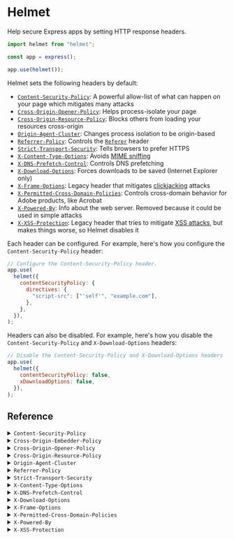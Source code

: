 # Helmet

Help secure Express apps by setting HTTP response headers.

```javascript
import helmet from "helmet";

const app = express();

app.use(helmet());
```

Helmet sets the following headers by default:

- [`Content-Security-Policy`](#content-security-policy): A powerful allow-list of what can happen on your page which mitigates many attacks
- [`Cross-Origin-Opener-Policy`](#cross-origin-opener-policy): Helps process-isolate your page
- [`Cross-Origin-Resource-Policy`](#cross-origin-resource-policy): Blocks others from loading your resources cross-origin
- [`Origin-Agent-Cluster`](#origin-agent-cluster): Changes process isolation to be origin-based
- [`Referrer-Policy`](#referrer-policy): Controls the [`Referer`][Referer] header
- [`Strict-Transport-Security`](#strict-transport-security): Tells browsers to prefer HTTPS
- [`X-Content-Type-Options`](#x-content-type-options): Avoids [MIME sniffing]
- [`X-DNS-Prefetch-Control`](#x-dns-prefetch-control): Controls DNS prefetching
- [`X-Download-Options`](#x-download-options): Forces downloads to be saved (Internet Explorer only)
- [`X-Frame-Options`](#x-frame-options): Legacy header that mitigates [clickjacking] attacks
- [`X-Permitted-Cross-Domain-Policies`](#x-permitted-cross-domain-policies): Controls cross-domain behavior for Adobe products, like Acrobat
- [`X-Powered-By`](#x-powered-by): Info about the web server. Removed because it could be used in simple attacks
- [`X-XSS-Protection`](#x-xss-protection): Legacy header that tries to mitigate [XSS attacks][XSS], but makes things worse, so Helmet disables it

Each header can be configured. For example, here's how you configure the `Content-Security-Policy` header:

```js
// Configure the Content-Security-Policy header.
app.use(
  helmet({
    contentSecurityPolicy: {
      directives: {
        "script-src": ["'self'", "example.com"],
      },
    },
  }),
);
```

Headers can also be disabled. For example, here's how you disable the `Content-Security-Policy` and `X-Download-Options` headers:

```js
// Disable the Content-Security-Policy and X-Download-Options headers
app.use(
  helmet({
    contentSecurityPolicy: false,
    xDownloadOptions: false,
  }),
);
```

## Reference

<details id="content-security-policy">
<summary><code>Content-Security-Policy</code></summary>

Default:

```http
Content-Security-Policy: default-src 'self';base-uri 'self';font-src 'self' https: data:;form-action 'self';frame-ancestors 'self';img-src 'self' data:;object-src 'none';script-src 'self';script-src-attr 'none';style-src 'self' https: 'unsafe-inline';upgrade-insecure-requests
```

The `Content-Security-Policy` header mitigates a large number of attacks, such as [cross-site scripting][XSS]. See [MDN's introductory article on Content Security Policy](https://developer.mozilla.org/en-US/docs/Web/HTTP/CSP).

This header is powerful but likely requires some configuration for your specific app.

To configure this header, pass an object with a nested `directives` object. Each key is a directive name in camel case (such as `defaultSrc`) or kebab case (such as `default-src`). Each value is an array (or other iterable) of strings or functions for that directive. If a function appears in the array, it will be called with the request and response objects.

```javascript
// Sets all of the defaults, but overrides `script-src`
// and disables the default `style-src`.
app.use(
  helmet({
    contentSecurityPolicy: {
      directives: {
        "script-src": ["'self'", "example.com"],
        "style-src": null,
      },
    },
  }),
);
```

```js
// Sets the `script-src` directive to
// "'self' 'nonce-e33cc...'"
// (or similar)
app.use((req, res, next) => {
  res.locals.cspNonce = crypto.randomBytes(32).toString("hex");
  next();
});
app.use(
  helmet({
    contentSecurityPolicy: {
      directives: {
        scriptSrc: ["'self'", (req, res) => `'nonce-${res.locals.cspNonce}'`],
      },
    },
  }),
);
```

These directives are merged into a default policy, which you can disable by setting `useDefaults` to `false`.

```javascript
// Sets "Content-Security-Policy: default-src 'self';
// script-src 'self' example.com;object-src 'none';
// upgrade-insecure-requests"
app.use(
  helmet({
    contentSecurityPolicy: {
      useDefaults: false,
      directives: {
        defaultSrc: ["'self'"],
        scriptSrc: ["'self'", "example.com"],
        objectSrc: ["'none'"],
        upgradeInsecureRequests: [],
      },
    },
  }),
);
```

You can get the default directives object with `helmet.contentSecurityPolicy.getDefaultDirectives()`. Here is the default policy (formatted for readability):

```
default-src 'self';
base-uri 'self';
font-src 'self' https: data:;
form-action 'self';
frame-ancestors 'self';
img-src 'self' data:;
object-src 'none';
script-src 'self';
script-src-attr 'none';
style-src 'self' https: 'unsafe-inline';
upgrade-insecure-requests
```

The `default-src` directive can be explicitly disabled by setting its value to `helmet.contentSecurityPolicy.dangerouslyDisableDefaultSrc`, but this is not recommended.

You can set the [`Content-Security-Policy-Report-Only`](https://developer.mozilla.org/en-US/docs/Web/HTTP/Headers/Content-Security-Policy-Report-Only) instead:

```javascript
// Sets the Content-Security-Policy-Report-Only header
app.use(
  helmet({
    contentSecurityPolicy: {
      directives: {
        /* ... */
      },
      reportOnly: true,
    },
  }),
);
```

Helmet performs very little validation on your CSP. You should rely on CSP checkers like [CSP Evaluator](https://csp-evaluator.withgoogle.com/) instead.

To disable the `Content-Security-Policy` header:

```js
app.use(
  helmet({
    contentSecurityPolicy: false,
  }),
);
```

You can use this as standalone middleware with `app.use(helmet.contentSecurityPolicy())`.

</details>

<details id="cross-origin-embedder-policy">
<summary><code>Cross-Origin-Embedder-Policy</code></summary>

This header is not set by default.

The `Cross-Origin-Embedder-Policy` header helps control what resources can be loaded cross-origin. See [MDN's article on this header](https://developer.cdn.mozilla.net/en-US/docs/Web/HTTP/Headers/Cross-Origin-Embedder-Policy) for more.

```js
// Helmet does not set Cross-Origin-Embedder-Policy
// by default.
app.use(helmet());

// Sets "Cross-Origin-Embedder-Policy: require-corp"
app.use(helmet({ crossOriginEmbedderPolicy: true }));

// Sets "Cross-Origin-Embedder-Policy: credentialless"
app.use(helmet({ crossOriginEmbedderPolicy: { policy: "credentialless" } }));
```

You can use this as standalone middleware with `app.use(helmet.crossOriginEmbedderPolicy())`.

</details>

<details id="cross-origin-opener-policy">
<summary><code>Cross-Origin-Opener-Policy</code></summary>

Default:

```http
Cross-Origin-Opener-Policy: same-origin
```

The `Cross-Origin-Opener-Policy` header helps process-isolate your page. For more, see [MDN's article on this header](https://developer.mozilla.org/en-US/docs/Web/HTTP/Headers/Cross-Origin-Opener-Policy).

```js
// Sets "Cross-Origin-Opener-Policy: same-origin"
app.use(helmet());

// Sets "Cross-Origin-Opener-Policy: same-origin-allow-popups"
app.use(
  helmet({
    crossOriginOpenerPolicy: { policy: "same-origin-allow-popups" },
  }),
);
```

To disable the `Cross-Origin-Opener-Policy` header:

```js
app.use(
  helmet({
    crossOriginOpenerPolicy: false,
  }),
);
```

You can use this as standalone middleware with `app.use(helmet.crossOriginOpenerPolicy())`.

</details>

<details id="cross-origin-resource-policy">
<summary><code>Cross-Origin-Resource-Policy</code></summary>

Default:

```http
Cross-Origin-Resource-Policy: same-origin
```

The `Cross-Origin-Resource-Policy` header blocks others from loading your resources cross-origin in some cases. For more, see ["Consider deploying Cross-Origin Resource Policy"](https://resourcepolicy.fyi/) and [MDN's article on this header](https://developer.mozilla.org/en-US/docs/Web/HTTP/Headers/Cross-Origin-Resource-Policy).

```js
// Sets "Cross-Origin-Resource-Policy: same-origin"
app.use(helmet());

// Sets "Cross-Origin-Resource-Policy: same-site"
app.use(helmet({ crossOriginResourcePolicy: { policy: "same-site" } }));
```

To disable the `Cross-Origin-Resource-Policy` header:

```js
app.use(
  helmet({
    crossOriginResourcePolicy: false,
  }),
);
```

You can use this as standalone middleware with `app.use(helmet.crossOriginResourcePolicy())`.

</details>

<details id="origin-agent-cluster">
<summary><code>Origin-Agent-Cluster</code></summary>

Default:

```http
Origin-Agent-Cluster: ?1
```

The `Origin-Agent-Cluster` header provides a mechanism to allow web applications to isolate their origins from other processes. Read more about it [in the spec](https://whatpr.org/html/6214/origin.html#origin-keyed-agent-clusters).

This header takes no options and is set by default.

```js
// Sets "Origin-Agent-Cluster: ?1"
app.use(helmet());
```

To disable the `Origin-Agent-Cluster` header:

```js
app.use(
  helmet({
    originAgentCluster: false,
  }),
);
```

You can use this as standalone middleware with `app.use(helmet.originAgentCluster())`.

</details>

<details id="referrer-policy">
<summary><code>Referrer-Policy</code></summary>

Default:

```http
Referrer-Policy: no-referrer
```

The `Referrer-Policy` header which controls what information is set in [the `Referer` request header][Referer]. See ["Referer header: privacy and security concerns"](https://developer.mozilla.org/en-US/docs/Web/Security/Referer_header:_privacy_and_security_concerns) and [the header's documentation](https://developer.mozilla.org/en-US/docs/Web/HTTP/Headers/Referrer-Policy) on MDN for more.

```js
// Sets "Referrer-Policy: no-referrer"
app.use(helmet());
```

`policy` is a string or array of strings representing the policy. If passed as an array, it will be joined with commas, which is useful when setting [a fallback policy](https://developer.mozilla.org/en-US/docs/Web/HTTP/Headers/Referrer-Policy#Specifying_a_fallback_policy). It defaults to `no-referrer`.

```js
// Sets "Referrer-Policy: no-referrer"
app.use(
  helmet({
    referrerPolicy: {
      policy: "no-referrer",
    },
  }),
);

// Sets "Referrer-Policy: origin,unsafe-url"
app.use(
  helmet({
    referrerPolicy: {
      policy: ["origin", "unsafe-url"],
    },
  }),
);
```

To disable the `Referrer-Policy` header:

```js
app.use(
  helmet({
    referrerPolicy: false,
  }),
);
```

You can use this as standalone middleware with `app.use(helmet.referrerPolicy())`.

</details>

<details id="strict-transport-security">
<summary><code>Strict-Transport-Security</code></summary>

Default:

```http
Strict-Transport-Security: max-age=31536000; includeSubDomains
```

The `Strict-Transport-Security` header tells browsers to prefer HTTPS instead of insecure HTTP. See [the documentation on MDN](https://developer.mozilla.org/en-US/docs/Web/HTTP/Headers/Strict-Transport-Security) for more.

```js
// Sets "Strict-Transport-Security: max-age=31536000; includeSubDomains"
app.use(helmet());
```

`maxAge` is the number of seconds browsers should remember to prefer HTTPS. If passed a non-integer, the value is rounded down. It defaults to 365 days.

`includeSubDomains` is a boolean which dictates whether to include the `includeSubDomains` directive, which makes this policy extend to subdomains. It defaults to `true`.

`preload` is a boolean. If true, it adds the `preload` directive, expressing intent to add your HSTS policy to browsers. See [the "Preloading Strict Transport Security" section on MDN](https://developer.mozilla.org/en-US/docs/Web/HTTP/Headers/Strict-Transport-Security#Preloading_Strict_Transport_Security) for more. It defaults to `false`.

```js
// Sets "Strict-Transport-Security: max-age=123456; includeSubDomains"
app.use(
  helmet({
    strictTransportSecurity: {
      maxAge: 123456,
    },
  }),
);

// Sets "Strict-Transport-Security: max-age=123456"
app.use(
  helmet({
    strictTransportSecurity: {
      maxAge: 123456,
      includeSubDomains: false,
    },
  }),
);

// Sets "Strict-Transport-Security: max-age=123456; includeSubDomains; preload"
app.use(
  helmet({
    strictTransportSecurity: {
      maxAge: 63072000,
      preload: true,
    },
  }),
);
```

To disable the `Strict-Transport-Security` header:

```js
app.use(
  helmet({
    strictTransportSecurity: false,
  }),
);
```

You may wish to disable this header for local development, as it can make your browser force redirects from `http://15.236.206.129` to `https://15.236.206.129`, which may not be desirable if you develop multiple apps using `15.236.206.129`. See [this issue](https://github.com/helmetjs/helmet/issues/451) for more discussion.

You can use this as standalone middleware with `app.use(helmet.strictTransportSecurity())`.

</details>

<details id="x-content-type-options">
<summary><code>X-Content-Type-Options</code></summary>

Default:

```http
X-Content-Type-Options: nosniff
```

The `X-Content-Type-Options` mitigates [MIME type sniffing](https://developer.mozilla.org/en-US/docs/Web/HTTP/Basics_of_HTTP/MIME_types#MIME_sniffing) which can cause security issues. See [documentation for this header on MDN](https://developer.mozilla.org/en-US/docs/Web/HTTP/Headers/X-Content-Type-Options) for more.

This header takes no options and is set by default.

```js
// Sets "X-Content-Type-Options: nosniff"
app.use(helmet());
```

To disable the `X-Content-Type-Options` header:

```js
app.use(
  helmet({
    xContentTypeOptions: false,
  }),
);
```

You can use this as standalone middleware with `app.use(helmet.xContentTypeOptions())`.

</details>

<details id="x-dns-prefetch-control">
<summary><code>X-DNS-Prefetch-Control</code></summary>

Default:

```http
X-DNS-Prefetch-Control: off
```

The `X-DNS-Prefetch-Control` header helps control DNS prefetching, which can improve user privacy at the expense of performance. See [documentation on MDN](https://developer.mozilla.org/en-US/docs/Web/HTTP/Headers/X-DNS-Prefetch-Control) for more.

```js
// Sets "X-DNS-Prefetch-Control: off"
app.use(helmet());
```

`allow` is a boolean dictating whether to enable DNS prefetching. It defaults to `false`.

Examples:

```js
// Sets "X-DNS-Prefetch-Control: off"
app.use(
  helmet({
    xDnsPrefetchControl: { allow: false },
  }),
);

// Sets "X-DNS-Prefetch-Control: on"
app.use(
  helmet({
    xDnsPrefetchControl: { allow: true },
  }),
);
```

To disable the `X-DNS-Prefetch-Control` header and use the browser's default value:

```js
app.use(
  helmet({
    xDnsPrefetchControl: false,
  }),
);
```

You can use this as standalone middleware with `app.use(helmet.xDnsPrefetchControl())`.

</details>

<details id="x-download-options">
<summary><code>X-Download-Options</code></summary>

Default:

```http
X-Download-Options: noopen
```

The `X-Download-Options` header is specific to Internet Explorer 8. It forces potentially-unsafe downloads to be saved, mitigating execution of HTML in your site's context. For more, see [this old post on MSDN](https://docs.microsoft.com/en-us/archive/blogs/ie/ie8-security-part-v-comprehensive-protection).

This header takes no options and is set by default.

```js
// Sets "X-Download-Options: noopen"
app.use(helmet());
```

To disable the `X-Download-Options` header:

```js
app.use(
  helmet({
    xDownloadOptions: false,
  }),
);
```

You can use this as standalone middleware with `app.use(helmet.xDownloadOptions())`.

</details>

<details id="x-frame-options">
<summary><code>X-Frame-Options</code></summary>

Default:

```http
X-Frame-Options: SAMEORIGIN
```

The legacy `X-Frame-Options` header to help you mitigate [clickjacking attacks](https://en.wikipedia.org/wiki/Clickjacking). This header is superseded by [the `frame-ancestors` Content Security Policy directive](https://developer.mozilla.org/en-US/docs/Web/HTTP/Headers/Content-Security-Policy/frame-ancestors) but is still useful on old browsers or if no CSP is used. For more, see [the documentation on MDN](https://developer.mozilla.org/en-US/docs/Web/HTTP/Headers/X-Frame-Options).

```js
// Sets "X-Frame-Options: SAMEORIGIN"
app.use(helmet());
```

`action` is a string that specifies which directive to use—either `DENY` or `SAMEORIGIN`. (A legacy directive, `ALLOW-FROM`, is not supported by Helmet. [Read more here.](https://github.com/helmetjs/helmet/wiki/How-to-use-X%E2%80%93Frame%E2%80%93Options's-%60ALLOW%E2%80%93FROM%60-directive)) It defaults to `SAMEORIGIN`.

Examples:

```js
// Sets "X-Frame-Options: DENY"
app.use(
  helmet({
    xFrameOptions: { action: "deny" },
  }),
);

// Sets "X-Frame-Options: SAMEORIGIN"
app.use(
  helmet({
    xFrameOptions: { action: "sameorigin" },
  }),
);
```

To disable the `X-Frame-Options` header:

```js
app.use(
  helmet({
    xFrameOptions: false,
  }),
);
```

You can use this as standalone middleware with `app.use(helmet.xFrameOptions())`.

</details>

<details id="x-permitted-cross-domain-policies">
<summary><code>X-Permitted-Cross-Domain-Policies</code></summary>

Default:

```http
X-Permitted-Cross-Domain-Policies: none
```

The `X-Permitted-Cross-Domain-Policies` header tells some clients (mostly Adobe products) your domain's policy for loading cross-domain content. See [the description on OWASP](https://owasp.org/www-project-secure-headers/) for more.

```js
// Sets "X-Permitted-Cross-Domain-Policies: none"
app.use(helmet());
```

`permittedPolicies` is a string that must be `"none"`, `"master-only"`, `"by-content-type"`, or `"all"`. It defaults to `"none"`.

Examples:

```js
// Sets "X-Permitted-Cross-Domain-Policies: none"
app.use(
  helmet({
    xPermittedCrossDomainPolicies: {
      permittedPolicies: "none",
    },
  }),
);

// Sets "X-Permitted-Cross-Domain-Policies: by-content-type"
app.use(
  helmet({
    xPermittedCrossDomainPolicies: {
      permittedPolicies: "by-content-type",
    },
  }),
);
```

To disable the `X-Permitted-Cross-Domain-Policies` header:

```js
app.use(
  helmet({
    xPermittedCrossDomainPolicies: false,
  }),
);
```

You can use this as standalone middleware with `app.use(helmet.xPermittedCrossDomainPolicies())`.

</details>

<details id="x-powered-by">
<summary><code>X-Powered-By</code></summary>

Default: the `X-Powered-By` header, if present, is removed.

Helmet removes the `X-Powered-By` header, which is set by default in Express and some other frameworks. Removing the header offers very limited security benefits (see [this discussion](https://github.com/expressjs/express/pull/2813#issuecomment-159270428)) and is mostly removed to save bandwidth, but may thwart simplistic attackers.

Note: [Express has a built-in way to disable the `X-Powered-By` header](https://stackoverflow.com/a/12484642/804100), which you may wish to use instead.

The removal of this header takes no options. The header is removed by default.

To disable this behavior:

```js
// Not required, but recommended for Express users:
app.disable("x-powered-by");

// Ask Helmet to ignore the X-Powered-By header.
app.use(
  helmet({
    xPoweredBy: false,
  }),
);
```

You can use this as standalone middleware with `app.use(helmet.xPoweredBy())`.

</details>

<details id="x-xss-protection">
<summary><code>X-XSS-Protection</code></summary>

Default:

```http
X-XSS-Protection: 0
```

Helmet disables browsers' buggy cross-site scripting filter by setting the legacy `X-XSS-Protection` header to `0`. See [discussion about disabling the header here](https://github.com/helmetjs/helmet/issues/230) and [documentation on MDN](https://developer.mozilla.org/en-US/docs/Web/HTTP/Headers/X-XSS-Protection).

This header takes no options and is set by default.

To disable the `X-XSS-Protection` header:

```js
// This is not recommended.
app.use(
  helmet({
    xXssProtection: false,
  }),
);
```

You can use this as standalone middleware with `app.use(helmet.xXssProtection())`.

</details>

[Referer]: https://developer.mozilla.org/en-US/docs/Web/HTTP/Headers/Referer
[MIME sniffing]: https://developer.mozilla.org/en-US/docs/Web/HTTP/Basics_of_HTTP/MIME_types#mime_sniffing
[Clickjacking]: https://en.wikipedia.org/wiki/Clickjacking
[XSS]: https://developer.mozilla.org/en-US/docs/Glossary/Cross-site_scripting
